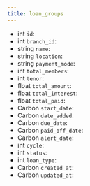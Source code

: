 ```yaml
---
title: loan_groups  
---
```


- <span class="type">int</span>  <span class="v-identifier">`id`</span>:
- <span class="type">int</span>  <span class="v-identifier">`branch_id`</span>:
- <span class="type">string</span>  <span class="v-identifier">`name`</span>:
- <span class="type">string</span>  <span class="v-identifier">`location`</span>:
- <span class="type">string</span>  <span class="v-identifier">`payment_mode`</span>:
- <span class="type">int</span>  <span class="v-identifier">`total_members`</span>:
- <span class="type">int</span>  <span class="v-identifier">`tenor`</span>:
- <span class="type">float</span>  <span class="v-identifier">`total_amount`</span>:
- <span class="type">float</span>  <span class="v-identifier">`total_interest`</span>:
- <span class="type">float</span>  <span class="v-identifier">`total_paid`</span>:
- <span class="type">Carbon</span>  <span class="v-identifier">`start_date`</span>:
- <span class="type">Carbon</span>  <span class="v-identifier">`date_added`</span>:
- <span class="type">Carbon</span>  <span class="v-identifier">`due_date`</span>:
- <span class="type">Carbon</span>  <span class="v-identifier">`paid_off_date`</span>:
- <span class="type">Carbon</span>  <span class="v-identifier">`alert_date`</span>:
- <span class="type">int</span>  <span class="v-identifier">`cycle`</span>:
- <span class="type">int</span>  <span class="v-identifier">`status`</span>:
- <span class="type">int</span>  <span class="v-identifier">`loan_type`</span>:
- <span class="type">Carbon</span>  <span class="v-identifier">`created_at`</span>:
- <span class="type">Carbon</span>  <span class="v-identifier">`updated_at`</span>:
